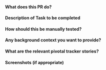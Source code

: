 #### What does this PR do?

#### Description of Task to be completed

#### How should this be manually tested?

#### Any background context you want to provide?

#### What are the relevant pivotal tracker stories?

#### Screenshots (if appropriate)
